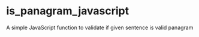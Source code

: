 # is_panagram_javascript
A simple JavaScript function to validate if given sentence is valid panagram
